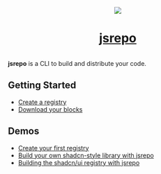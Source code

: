 <p align="center">
  <a href="https://jsrepo.dev">
    <picture>
      <img src="https://github.com/user-attachments/assets/fb4b84c3-8f81-4e1d-a049-ed909c3dae68">
    </picture>
    <h1 align="center">jsrepo</h1>
  </a>
</p>

<p align="center">
  <a aria-label="jsrepo logo" href="https://jsrepo.dev">
    <img alt="" src="https://jsrepo.dev/badges/jsrepo.svg">
  </a> 
</p>

**jsrepo** is a CLI to build and distribute your code.

## Getting Started

- [Create a registry](https://jsrepo.dev/docs/registry)
- [Download your blocks](https://jsrepo.dev/docs/setup)

## Demos

- [Create your first registry](https://youtu.be/IyJQI3z8PWg)
- [Build your own shadcn-style library with jsrepo](https://youtu.be/zWfBt1vKb84)
- [Building the shadcn/ui registry with jsrepo](https://youtu.be/tj7BUE9V7fw)
